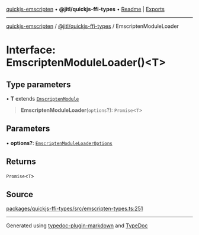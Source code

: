 [quickjs-emscripten](../../../packages.md) • **@jitl/quickjs-ffi-types** • [Readme](../README.md) \| [Exports](../exports.md)

***

[quickjs-emscripten](../../../packages.md) / [@jitl/quickjs-ffi-types](../exports.md) / EmscriptenModuleLoader

# Interface: EmscriptenModuleLoader()\<T\>

## Type parameters

• **T** extends [`EmscriptenModule`](EmscriptenModule.md)

> **EmscriptenModuleLoader**(`options`?): `Promise`\<`T`\>

## Parameters

• **options?**: [`EmscriptenModuleLoaderOptions`](EmscriptenModuleLoaderOptions.md)

## Returns

`Promise`\<`T`\>

## Source

[packages/quickjs-ffi-types/src/emscripten-types.ts:251](https://github.com/justjake/quickjs-emscripten/blob/main/packages/quickjs-ffi-types/src/emscripten-types.ts#L251)

***

Generated using [typedoc-plugin-markdown](https://www.npmjs.com/package/typedoc-plugin-markdown) and [TypeDoc](https://typedoc.org/)
